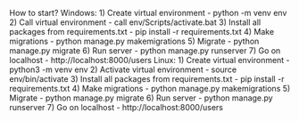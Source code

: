 How to start?
  Windows:
    1) Create virtual environment - python -m venv env
    2) Call virtual environment - call env/Scripts/activate.bat
    3) Install all packages from requirements.txt - pip install -r requirements.txt
    4) Make migrations - python manage.py makemigrations
    5) Migrate - python manage.py migrate
    6) Run server - python manage.py runserver
    7) Go on localhost - http://localhost:8000/users
  Linux:
    1) Create virtual environment - python3 -m venv env
    2) Activate virtual environment - source env/bin/activate
    3) Install all packages from requirements.txt - pip install -r requirements.txt
    4) Make migrations - python manage.py makemigrations
    5) Migrate - python manage.py migrate
    6) Run server - python manage.py runserver
    7) Go on localhost - http://localhost:8000/users
